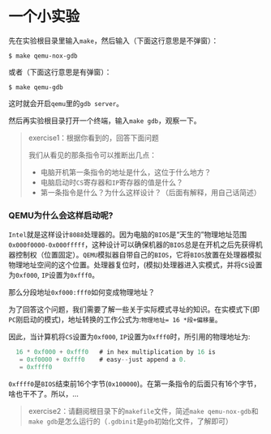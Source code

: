 # 一个小实验



先在实验根目录里输入`make`，然后输入（下面这行意思是不弹窗）：

```
$ make qemu-nox-gdb
```

或者（下面这行意思是有弹窗）：

```
$ make qemu-gdb
```

这时就会开启`qemu`里的`gdb server`。

然后再实验根目录打开一个终端，输入`make gdb`，观察一下。

> exercise1：根据你看到的，回答下面问题
>
> 我们从看见的那条指令可以推断出几点：
>
> * 电脑开机第一条指令的地址是什么，这位于什么地方？
> * 电脑启动时`CS`寄存器和`IP`寄存器的值是什么？
> * 第一条指令是什么？为什么这样设计？（后面有解释，用自己话简述）

### QEMU为什么会这样启动呢?

`Intel`就是这样设计`8088`处理器的。因为电脑的`BIOS`是“天生的”物理地址范围`0x000f0000-0x000fffff`，这种设计可以确保机器的`BIOS`总是在开机之后先获得机器控制权（位置固定）。`QEMU`模拟器自带自己的`BIOS`，它将`BIOS`放置在处理器模拟物理地址空间的这个位置。处理器复位时，(模拟)处理器进入实模式，并将`CS`设置为`0xf000`, `IP`设置为`0xfff0`。

那么分段地址`0xf000:fff0`如何变成物理地址？

为了回答这个问题，我们需要了解一些关于实际模式寻址的知识。在实模式下(即`PC`刚启动的模式)，地址转换的工作公式为:`物理地址= 16 *段+偏移量`。

因此，当计算机将`CS`设置为`0xf000`, `IP`设置为`0xfff0`时，所引用的物理地址为:

```c
  16 * 0xf000 + 0xfff0   # in hex multiplication by 16 is
   = 0xf0000 + 0xfff0    # easy--just append a 0.
   = 0xffff0 
```

`0xffff0`是`BIOS`结束前16个字节(`0x100000`)。在第一条指令的后面只有16个字节，啥也干不了。所以，...

> exercise2：请翻阅根目录下的`makefile`文件，简述`make qemu-nox-gdb`和`make gdb`是怎么运行的（`.gdbinit`是`gdb`初始化文件，了解即可）



